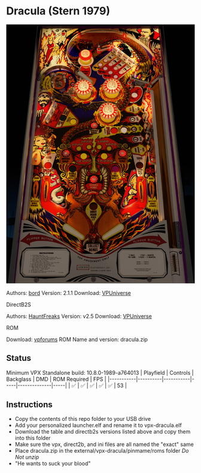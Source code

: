 # Dracula (Stern 1979)

![Table Preview](../../images/vpx-dracula.jpg)

Authors: [bord](https://vpuniverse.com/profile/9265-bord/)
Version: 2.1.1
Download: [VPUniverse](https://vpuniverse.com/files/file/11998-dracula-stern-1979/)

DirectB2S

Authors: [HauntFreaks](https://vpuniverse.com/profile/5216-hauntfreaks/)
Version: v2.5
Download: [VPUniverse](https://vpuniverse.com/files/file/12008-dracula-stern-1979-b2s/)

ROM

Download: [vpforums](https://www.vpforums.org/index.php?app=downloads&showfile=733)
ROM Name and version: dracula.zip

## Status 

Minimum VPX Standalone build: 10.8.0-1989-a764013
| Playfield | Controls | Backglass | DMD | ROM Required | FPS | 
|-----------|----------|-----------|-----|--------------|-----|
| :white_check_mark: | :white_check_mark: | :white_check_mark: | :white_check_mark: | :white_check_mark: | 53 |

## Instructions

- Copy the contents of this repo folder to your USB drive
- Add your personalized launcher.elf and rename it to vpx-dracula.elf
- Download the table and directb2s versions listed above and copy them into this folder
- Make sure the vpx, direct2b, and ini files are all named the "exact" same
- Place dracula.zip in the external/vpx-dracula/pinmame/roms folder *Do Not unzip*
- "He wants to suck your blood"


